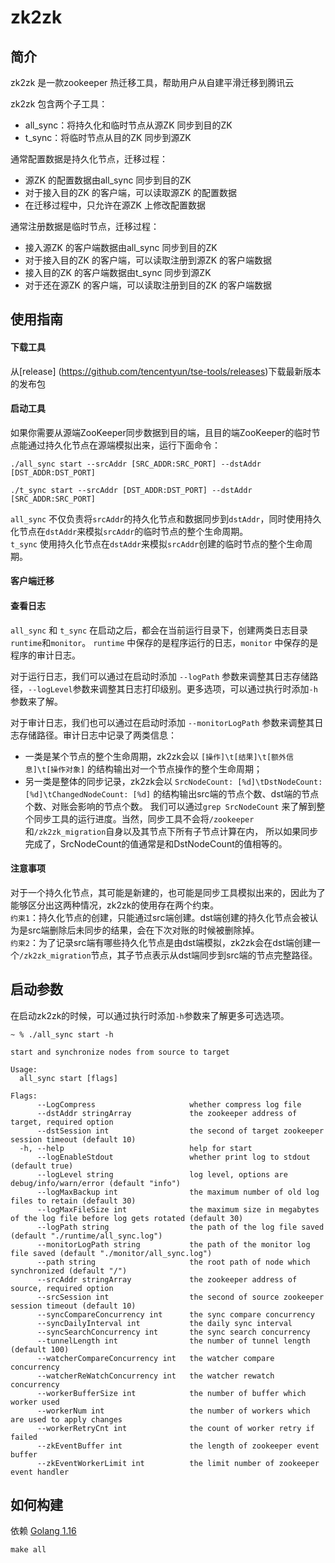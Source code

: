 # zk2zk

## 简介

zk2zk 是一款zookeeper 热迁移工具，帮助用户从自建平滑迁移到腾讯云

zk2zk 包含两个子工具：

- all_sync：将持久化和临时节点从源ZK 同步到目的ZK
- t_sync：将临时节点从目的ZK 同步到源ZK

通常配置数据是持久化节点，迁移过程：

- 源ZK 的配置数据由all_sync 同步到目的ZK
- 对于接入目的ZK 的客户端，可以读取源ZK 的配置数据
- 在迁移过程中，只允许在源ZK 上修改配置数据

通常注册数据是临时节点，迁移过程：

- 接入源ZK 的客户端数据由all_sync 同步到目的ZK
- 对于接入目的ZK 的客户端，可以读取注册到源ZK 的客户端数据
- 接入目的ZK 的客户端数据由t_sync 同步到源ZK
- 对于还在源ZK 的客户端，可以读取注册到目的ZK 的客户端数据

## 使用指南

#### 下载工具

从[release] (https://github.com/tencentyun/tse-tools/releases)下载最新版本的发布包

#### 启动工具

如果你需要从源端ZooKeeper同步数据到目的端，且目的端ZooKeeper的临时节点能通过持久化节点在源端模拟出来，运行下面命令：  

```
./all_sync start --srcAddr [SRC_ADDR:SRC_PORT] --dstAddr [DST_ADDR:DST_PORT]
```

```
./t_sync start --srcAddr [DST_ADDR:DST_PORT] --dstAddr [SRC_ADDR:SRC_PORT]
```

`all_sync` 不仅负责将`srcAddr`的持久化节点和数据同步到`dstAddr`，同时使用持久化节点在`dstAddr`来模拟`srcAddr`的临时节点的整个生命周期。  
`t_sync` 使用持久化节点在`dstAddr`来模拟`srcAddr`创建的临时节点的整个生命周期。

#### 客户端迁移


#### 查看日志

`all_sync` 和 `t_sync` 在启动之后，都会在当前运行目录下，创建两类日志目录`runtime`和`monitor`。
`runtime` 中保存的是程序运行的日志，`monitor` 中保存的是程序的审计日志。  

对于运行日志，我们可以通过在启动时添加 `--logPath` 参数来调整其日志存储路径，`--logLevel`参数来调整其日志打印级别。更多选项，可以通过执行时添加`-h`参数来了解。  

对于审计日志，我们也可以通过在启动时添加 `--monitorLogPath` 参数来调整其日志存储路径。审计日志中记录了两类信息：  
- 一类是某个节点的整个生命周期，zk2zk会以 `[操作]\t[结果]\t[额外信息]\t[操作对象]` 的结构输出对一个节点操作的整个生命周期；  
- 另一类是整体的同步记录，zk2zk会以 `SrcNodeCount: [%d]\tDstNodeCount: [%d]\tChangedNodeCount: [%d]` 的结构输出src端的节点个数、dst端的节点个数、对账会影响的节点个数。
我们可以通过`grep SrcNodeCount` 来了解到整个同步工具的运行进度。当然，同步工具不会将`/zookeeper`和`/zk2zk_migration`自身以及其节点下所有子节点计算在内，
所以如果同步完成了，SrcNodeCount的值通常是和DstNodeCount的值相等的。  

#### 注意事项

对于一个持久化节点，其可能是新建的，也可能是同步工具模拟出来的，因此为了能够区分出这两种情况，zk2zk的使用存在两个约束。  
`约束1`：持久化节点的创建，只能通过src端创建。dst端创建的持久化节点会被认为是src端删除后未同步的结果，会在下次对账的时候被删除掉。  
`约束2`：为了记录src端有哪些持久化节点是由dst端模拟，zk2zk会在dst端创建一个`/zk2zk_migration`节点，其子节点表示从dst端同步到src端的节点完整路径。  

## 启动参数

在启动zk2zk的时候，可以通过执行时添加`-h`参数来了解更多可选选项。

```
~ % ./all_sync start -h

start and synchronize nodes from source to target

Usage:
  all_sync start [flags]

Flags:
      --LogCompress                     whether compress log file
      --dstAddr stringArray             the zookeeper address of target, required option
      --dstSession int                  the second of target zookeeper session timeout (default 10)
  -h, --help                            help for start
      --logEnableStdout                 whether print log to stdout (default true)
      --logLevel string                 log level, options are debug/info/warn/error (default "info")
      --logMaxBackup int                the maximum number of old log files to retain (default 30)
      --logMaxFileSize int              the maximum size in megabytes of the log file before log gets rotated (default 30)
      --logPath string                  the path of the log file saved (default "./runtime/all_sync.log")
      --monitorLogPath string           the path of the monitor log file saved (default "./monitor/all_sync.log")
      --path string                     the root path of node which synchronized (default "/")
      --srcAddr stringArray             the zookeeper address of source, required option
      --srcSession int                  the second of source zookeeper session timeout (default 10)
      --syncCompareConcurrency int      the sync compare concurrency
      --syncDailyInterval int           the daily sync interval
      --syncSearchConcurrency int       the sync search concurrency
      --tunnelLength int                the number of tunnel length (default 100)
      --watcherCompareConcurrency int   the watcher compare concurrency
      --watcherReWatchConcurrency int   the watcher rewatch concurrency
      --workerBufferSize int            the number of buffer which worker used
      --workerNum int                   the number of workers which are used to apply changes
      --workerRetryCnt int              the count of worker retry if failed
      --zkEventBuffer int               the length of zookeeper event buffer
      --zkEventWorkerLimit int          the limit number of zookeeper event handler
```

## 如何构建

依赖 [Golang 1.16]()

```
make all
```

